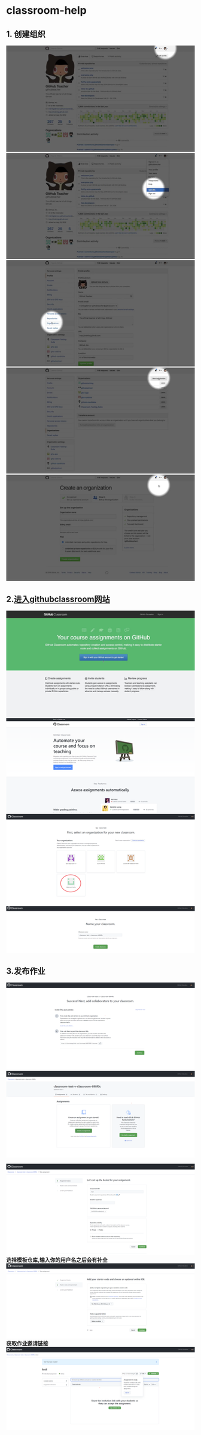 # classroom-help



## 1. 创建组织
![](https://github.com/CL-a11y/classroom-help/blob/main/1.jpg)
![](https://github.com/CL-a11y/classroom-help/blob/main/2.jpg)
![](https://github.com/CL-a11y/classroom-help/blob/main/3.jpg)
![](https://github.com/CL-a11y/classroom-help/blob/main/4.jpg)
![](https://github.com/CL-a11y/classroom-help/blob/main/5.jpg)
## 2.[进入githubclassroom网站](https://classroom.github.com/)
![](https://github.com/CL-a11y/classroom-help/blob/main/6.jpg)
![](https://github.com/CL-a11y/classroom-help/blob/main/7.png)
![](https://github.com/CL-a11y/classroom-help/blob/main/8.png)
![](https://github.com/CL-a11y/classroom-help/blob/main/9.png)
## 3.发布作业
![](https://github.com/CL-a11y/classroom-help/blob/main/10.png)
![](https://github.com/CL-a11y/classroom-help/blob/main/11.png)

![](https://github.com/CL-a11y/classroom-help/blob/main/12.png)
**选择模板仓库,输入你的用户名之后会有补全**
![](https://github.com/CL-a11y/classroom-help/blob/main/13.png)
**获取作业邀请链接**
![](https://github.com/CL-a11y/classroom-help/blob/main/14.png)